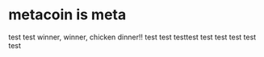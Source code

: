 # metacoin is meta

test
test
winner, winner, chicken dinner!!
test
test
testtest
test
test
test
test
test
